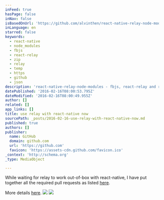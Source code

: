 ```yaml
---
inFeed: true
hasPage: false
inNav: false
isBasedOnUrl: 'https://github.com/alvinthen/react-native-relay-node-modules'
inLanguage: en
starred: false
keywords:
  - react-native
  - node_modules
  - fbjs
  - react-relay
  - zip
  - relay
  - temp
  - https
  - github
  - json
description: 'react-native-relay-node-modules - fbjs, react-relay and react-native needed to run Relay with React Native'
datePublished: '2016-02-16T08:00:53.795Z'
dateModified: '2016-02-16T08:00:49.955Z'
author: []
related: []
app_links: []
title: use relay with react-native now
sourcePath: _posts/2016-02-16-use-relay-with-react-native-now.md
published: true
authors: []
publisher:
  name: GitHub
  domain: github.com
  url: 'https://github.com'
  favicon: 'https://assets-cdn.github.com/favicon.ico'
_context: 'http://schema.org'
_type: MediaObject

---
```

While waiting for relay to work out-of-box with react-native, I have put together all the required pull requests as listed [here][0].

More details [here][1].
![](https://the-grid-user-content.s3-us-west-2.amazonaws.com/c0f9fbc7-1e92-46f8-b8a9-67ee027891a0.png)
![](https://the-grid-user-content.s3-us-west-2.amazonaws.com/aa3d1132-68c1-4945-8052-8777de683995.png)

[0]: https://github.com/facebook/relay/issues/26#issuecomment-168523524
[1]: https://github.com/alvinthen/react-native-relay-node-modules